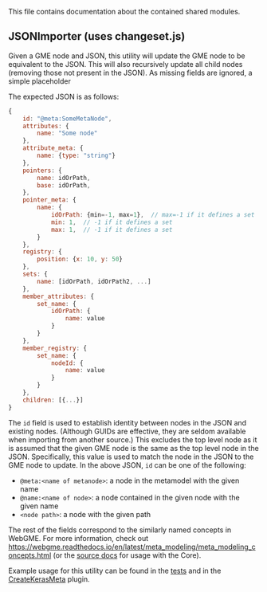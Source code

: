 This file contains documentation about the contained shared modules.

## JSONImporter (uses changeset.js)
Given a GME node and JSON, this utility will update the GME node to be equivalent to the JSON. This will also recursively update all child nodes (removing those not present in the JSON). As missing fields are ignored, a simple placeholder

The expected JSON is as follows:

```javascript
{
    id: "@meta:SomeMetaNode",
    attributes: {
        name: "Some node"
    },
    attribute_meta: {
        name: {type: "string"}
    },
    pointers: {
        name: idOrPath,
        base: idOrPath,
    },
    pointer_meta: {
        name: {
            idOrPath: {min=-1, max=1},  // max=-1 if it defines a set
            min: 1,  // -1 if it defines a set
            max: 1,  // -1 if it defines a set
        }
    },
    registry: {
        position: {x: 10, y: 50}
    },
    sets: {
        name: [idOrPath, idOrPath2, ...]
    },
    member_attributes: {
        set_name: {
            idOrPath: {
                name: value
            }
        }
    },
    member_registry: {
        set_name: {
            nodeId: {
                name: value
            }
        }
    },
    children: [{...}]
}
```

The `id` field is used to establish identity between nodes in the JSON and existing nodes. (Although GUIDs are effective, they are seldom available when importing from another source.) This excludes the top level node as it is assumed that the given GME node is the same as the top level node in the JSON. Specifically, this value is used to match the node in the JSON to the GME node to update.
In the above JSON, `id` can be one of the following:
- `@meta:<name of metanode>`: a node in the metamodel with the given name
- `@name:<name of node>`: a node contained in the given node with the given name
- `<node path>`: a node with the given path

The rest of the fields correspond to the similarly named concepts in WebGME. For more information, check out https://webgme.readthedocs.io/en/latest/meta_modeling/meta_modeling_concepts.html (or the [source docs](https://editor.webgme.org/docs/source/Core.html) for usage with the Core).

Example usage for this utility can be found in the [tests](/test/common/plugins/JSONImporter.spec.js) and in the [CreateKerasMeta](/src/plugins/CreateKerasMeta/CreateKerasMeta.js) plugin.
